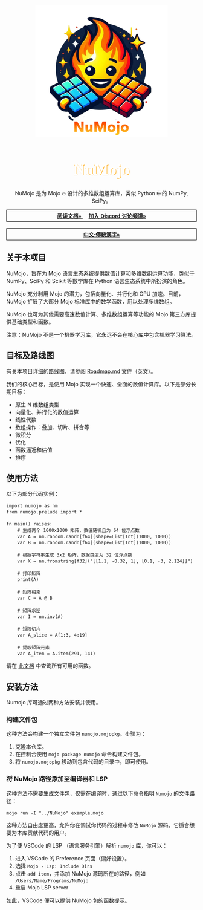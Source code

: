<a name="readme-top"></a>
<!-- add these later -->
<!-- [![MIT License][license-shield]][] -->

<div align="center">
  <a href="">
    <img src="../assets/numojo_logo.png" alt="Logo" width="350" height="350">
  </a>

  <h1 align="center" style="font-size: 3em; color: white; font-family: 'Avenir'; text-shadow: 1px 1px orange;">NuMojo</h1>

  <p align="center">
    NuMojo 是为 Mojo 🔥 设计的多维数组运算库，类似 Python 中的 NumPy, SciPy。
    <br />
    <div style="font-family: 'Arial'; border: 1px solid black; padding: 5px;">
        <a href="https://github.com/Mojo-Numerics-and-Algorithms-group/NuMojo-Examples-and-Benchmarks/blob/main/docs/README.md"><strong>阅读文档» </strong></a> &nbsp; &nbsp; <a href="https://discord.com/channels/1149778565756366939/1149778566603620455" ><strong>加入 Discord 讨论频道» </strong></a>
    </div>
    <br />
    <div style="font-family: 'Arial'; border: 1px solid black; padding: 5px;">
        <a href="./docs/readme_zht.md"><strong>中文·傳統漢字» </strong></a>
    </div>
  </p>
</div>

## 关于本项目

NuMojo，旨在为 Mojo 语言生态系统提供数值计算和多维数组运算功能，类似于 NumPy、SciPy 和 Scikit 等数学库在 Python 语言生态系统中所扮演的角色。

NuMojo 充分利用 Mojo 的潜力，包括向量化、并行化和 GPU 加速。目前，NuMojo 扩展了大部分 Mojo 标准库中的数学函数，用以处理多维数组。

NuMojo 也可为其他需要高速数值计算、多维数组运算等功能的 Mojo 第三方库提供基础类型和函数。

注意：NuMojo 不是一个机器学习库，它永远不会在核心库中包含机器学习算法。

## 目标及路线图

有关本项目详细的路线图，请参阅 [Roadmap.md](../Roadmap.md) 文件（英文）。

我们的核心目标，是使用 Mojo 实现一个快速、全面的数值计算库。以下是部分长期目标：

- 原生 N 维数组类型
- 向量化、并行化的数值运算
- 线性代数
- 数组操作：叠加、切片、拼合等
- 微积分
- 优化
- 函数逼近和估值
- 排序

## 使用方法

以下为部分代码实例：

```mojo
import numojo as nm
from numojo.prelude import *

fn main() raises:
    # 生成两个 1000x1000 矩阵，数值随机且为 64 位浮点数
    var A = nm.random.randn[f64](shape=List[Int](1000, 1000))
    var B = nm.random.randn[f64](shape=List[Int](1000, 1000))

    # 根据字符串生成 3x2 矩阵，数据类型为 32 位浮点数
    var X = nm.fromstring[f32]("[[1.1, -0.32, 1], [0.1, -3, 2.124]]")

    # 打印矩阵
    print(A)

    # 矩阵相乘
    var C = A @ B

    # 矩阵求逆
    var I = nm.inv(A)

    # 矩阵切片
    var A_slice = A[1:3, 4:19]

    # 提取矩阵元素
    var A_item = A.item(291, 141)
```

请在 [此文档](../features.md) 中查询所有可用的函数。

## 安装方法

Numojo 库可通过两种方法安装并使用。

### 构建文件包

这种方法会构建一个独立文件包 `numojo.mojopkg`。步骤为：

1. 克隆本仓库。
1. 在控制台使用 `mojo package numojo` 命令构建文件包。
1. 将 `numojo.mojopkg` 移动到包含代码的目录中，即可使用。

### 将 NuMojo 路径添加至编译器和 LSP

这种方法不需要生成文件包，仅需在编译时，通过以下命令指明 `Numojo` 的文件路径：

```console
mojo run -I "../NuMojo" example.mojo
```

这种方法自由度更高，允许你在调试你代码的过程中修改 `NuMojo` 源码。它适合想要为本库贡献代码的用户。

为了使 VSCode 的 LSP （语言服务引擎）解析 `numojo` 库，你可以：

1. 进入 VSCode 的 Preference 页面（偏好设置）。
1. 选择 `Mojo › Lsp: Include Dirs`
1. 点击 `add item`，并添加 NuMojo 源码所在的路径，例如 `/Users/Name/Programs/NuMojo`
1. 重启 Mojo LSP server

如此，VSCode 便可以提供 NuMojo 包的函数提示。
